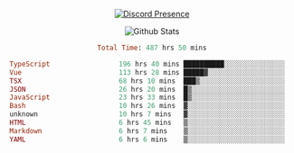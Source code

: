 <!DOCTYPE html>
<body>
<div align="center">

  [![Discord Presence](https://lanyard.cnrad.dev/api/576097150359044106)](https://discord.com/users/576097150359044106)
  
  ![Github Stats](https://github-readme-stats.vercel.app/api?username=verycrunchy&show_icons=true&theme=radical)

<!--START_SECTION:waka-->

```ruby
Total Time: 487 hrs 50 mins

TypeScript                 196 hrs 40 mins ██████████░░░░░░░░░░░░░░░   40.32 %
Vue                        113 hrs 28 mins █████▓░░░░░░░░░░░░░░░░░░░   23.26 %
TSX                        68 hrs 10 mins  ███▒░░░░░░░░░░░░░░░░░░░░░   13.98 %
JSON                       26 hrs 20 mins  █▒░░░░░░░░░░░░░░░░░░░░░░░   05.40 %
JavaScript                 23 hrs 33 mins  █▒░░░░░░░░░░░░░░░░░░░░░░░   04.83 %
Bash                       10 hrs 26 mins  ▓░░░░░░░░░░░░░░░░░░░░░░░░   02.14 %
unknown                    10 hrs 7 mins   ▓░░░░░░░░░░░░░░░░░░░░░░░░   02.07 %
HTML                       6 hrs 45 mins   ▒░░░░░░░░░░░░░░░░░░░░░░░░   01.39 %
Markdown                   6 hrs 7 mins    ▒░░░░░░░░░░░░░░░░░░░░░░░░   01.25 %
YAML                       6 hrs 6 mins    ▒░░░░░░░░░░░░░░░░░░░░░░░░   01.25 %
```

<!--END_SECTION:waka-->
</div>
</body>
</html>

